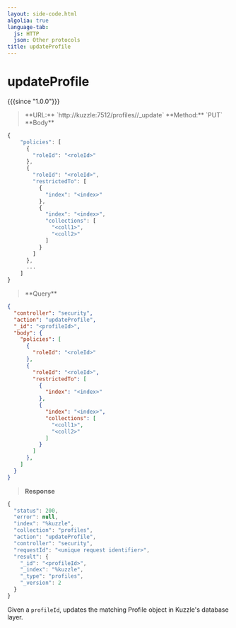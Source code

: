 ```yaml
---
layout: side-code.html
algolia: true
language-tab:
  js: HTTP
  json: Other protocols
title: updateProfile
---
```



# updateProfile

{{{since "1.0.0"}}}



<blockquote class="js">
<p>
**URL:** `http://kuzzle:7512/profiles/<profileId>/_update`  
**Method:** `PUT`  
**Body**
</p>
</blockquote>

```js
{
    "policies": [
      {
        "roleId": "<roleId>"
      },
      {
        "roleId": "<roleId>",
        "restrictedTo": [
          {
            "index": "<index>"
          },
          {
            "index": "<index>",
            "collections": [
              "<coll1>",
              "<coll2>"
            ]
          }
        ]
      },
      ...
    ]
}
```

<blockquote class="json">
<p>
**Query**
</p>
</blockquote>

```json
{
  "controller": "security",
  "action": "updateProfile",
  "_id": "<profileId>",
  "body": {
    "policies": [
      {
        "roleId": "<roleId>"
      },
      {
        "roleId": "<roleId>",
        "restrictedTo": [
          {
            "index": "<index>"
          },
          {
            "index": "<index>",
            "collections": [
              "<coll1>",
              "<coll2>"
            ]
          }
        ]
      },
    ]
  }
}
```

>**Response**

```javascript
{
  "status": 200,                     
  "error": null,                     
  "index": "%kuzzle",
  "collection": "profiles",
  "action": "updateProfile",
  "controller": "security",
  "requestId": "<unique request identifier>",
  "result": {
    "_id": "<profileId>",
    "_index": "%kuzzle",
    "_type": "profiles",
    "_version": 2
  }
}
```

Given a `profileId`, updates the matching Profile object in Kuzzle's database layer.

